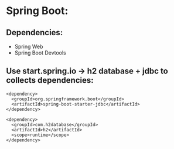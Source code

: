 # Spring Boot: 
## Dependencies:
  + Spring Web
  + Spring Boot Devtools
## Use start.spring.io -> h2 database + jdbc to collects dependencies:
    <dependency>
      <groupId>org.springframework.boot</groupId>
      <artifactId>spring-boot-starter-jdbc</artifactId>
    </dependency>

    <dependency>
      <groupId>com.h2database</groupId>
      <artifactId>h2</artifactId>
      <scope>runtime</scope>
    </dependency>
